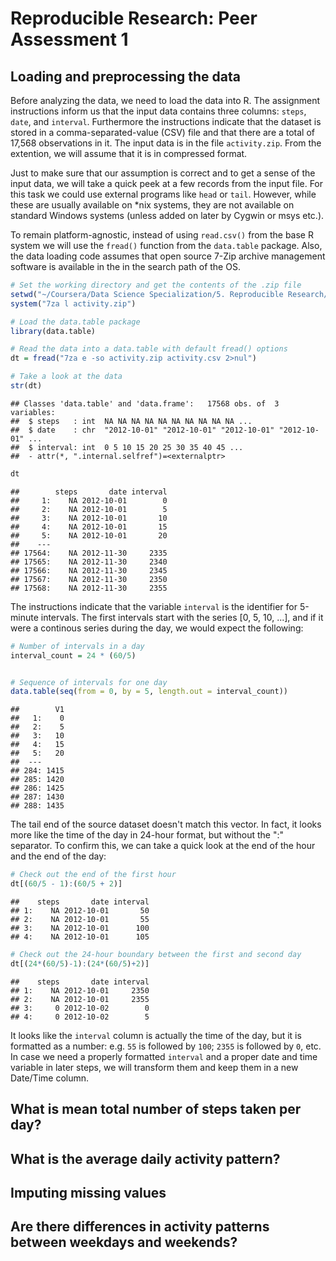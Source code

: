 # Reproducible Research: Peer Assessment 1


## Loading and preprocessing the data

Before analyzing the data, we need to load the data into R. The assignment
instructions inform us that the input data contains three columns: `steps`,
`date`, and `interval`. Furthermore the instructions indicate that the dataset
is stored in a comma-separated-value (CSV) file and that there are a total of
17,568 observations in it. The input data is in the file `activity.zip`. From
the extention, we will assume that it is in compressed format.

Just to make sure that our assumption is correct and to get a sense of the
input data, we will take a quick peek at a few records from the input file.
For this task we could use external programs like `head` or `tail`. However,
while these are usually available on *nix systems, they are not available on
standard Windows systems (unless added on later by Cygwin or msys etc.).

To remain platform-agnostic, instead of using `read.csv()` from the base R
system we will use the `fread()` function from the `data.table` package. Also,
the data loading code assumes that open source 7-Zip archive management
software is available in the in the search path of the OS.


```r
# Set the working directory and get the contents of the .zip file
setwd("~/Coursera/Data Science Specialization/5. Reproducible Research/RepData_PeerAssessment1")
system("7za l activity.zip")

# Load the data.table package
library(data.table)

# Read the data into a data.table with default fread() options
dt = fread("7za e -so activity.zip activity.csv 2>nul")

# Take a look at the data
str(dt)
```

```
## Classes 'data.table' and 'data.frame':	17568 obs. of  3 variables:
##  $ steps   : int  NA NA NA NA NA NA NA NA NA NA ...
##  $ date    : chr  "2012-10-01" "2012-10-01" "2012-10-01" "2012-10-01" ...
##  $ interval: int  0 5 10 15 20 25 30 35 40 45 ...
##  - attr(*, ".internal.selfref")=<externalptr>
```

```r
dt
```

```
##        steps       date interval
##     1:    NA 2012-10-01        0
##     2:    NA 2012-10-01        5
##     3:    NA 2012-10-01       10
##     4:    NA 2012-10-01       15
##     5:    NA 2012-10-01       20
##    ---                          
## 17564:    NA 2012-11-30     2335
## 17565:    NA 2012-11-30     2340
## 17566:    NA 2012-11-30     2345
## 17567:    NA 2012-11-30     2350
## 17568:    NA 2012-11-30     2355
```

The instructions indicate that the variable `interval` is the identifier for
5-minute intervals. The first intervals start with the series [0, 5, 10, ...],
and if it were a continous series during the day, we would expect the
following:



```r
# Number of intervals in a day
interval_count = 24 * (60/5)


# Sequence of intervals for one day
data.table(seq(from = 0, by = 5, length.out = interval_count))
```

```
##        V1
##   1:    0
##   2:    5
##   3:   10
##   4:   15
##   5:   20
##  ---     
## 284: 1415
## 285: 1420
## 286: 1425
## 287: 1430
## 288: 1435
```

The tail end of the source dataset doesn't match this vector. In fact, it looks
more like the time of the day in 24-hour format, but without the ":" separator.
To confirm this, we can take a quick look at the end of the hour and the end of
the day:


```r
# Check out the end of the first hour
dt[(60/5 - 1):(60/5 + 2)]
```

```
##    steps       date interval
## 1:    NA 2012-10-01       50
## 2:    NA 2012-10-01       55
## 3:    NA 2012-10-01      100
## 4:    NA 2012-10-01      105
```

```r
# Check out the 24-hour boundary between the first and second day
dt[(24*(60/5)-1):(24*(60/5)+2)]
```

```
##    steps       date interval
## 1:    NA 2012-10-01     2350
## 2:    NA 2012-10-01     2355
## 3:     0 2012-10-02        0
## 4:     0 2012-10-02        5
```

It looks like the `interval` column is actually the time of the day, but it is
formatted as a number: e.g. `55` is followed by `100`; `2355` is followed by
`0`, etc. In case we need a properly formatted `interval` and a proper date and
time variable in later steps, we will transform them and keep them in a new
Date/Time column.



## What is mean total number of steps taken per day?



## What is the average daily activity pattern?



## Imputing missing values



## Are there differences in activity patterns between weekdays and weekends?
